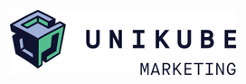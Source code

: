 <p align="center">
  <img src="https://github.com/unikubehq/marketing/raw/main/logo_marketing.png" alt="Unikube Marketing" width="400">
</p>
